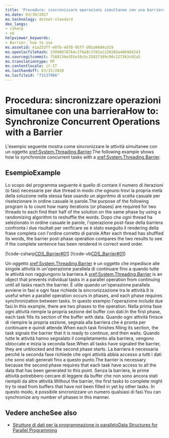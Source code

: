 ```yaml
---
title: 'Procedura: sincronizzare operazioni simultanee con una barriera'
ms.date: 03/30/2017
ms.technology: dotnet-standard
dev_langs:
- csharp
- vb
helpviewer_keywords:
- Barrier, how to use
ms.assetid: e1a253ff-e0fb-4df8-95ff-d01a90d4cb19
ms.openlocfilehash: 33098878764c2f8a8c1f83a122028da40b984243
ms.sourcegitcommit: 7588136e355e10cbc2582f389c90c127363c02a5
ms.translationtype: MT
ms.contentlocale: it-IT
ms.lasthandoff: 03/15/2020
ms.locfileid: "73137966"
---
```

# <a name="how-to-synchronize-concurrent-operations-with-a-barrier"></a><span data-ttu-id="a93dc-102">Procedura: sincronizzare operazioni simultanee con una barriera</span><span class="sxs-lookup"><span data-stu-id="a93dc-102">How to: Synchronize Concurrent Operations with a Barrier</span></span>
<span data-ttu-id="a93dc-103">L'esempio seguente mostra come sincronizzare le attività simultanee con un oggetto <xref:System.Threading.Barrier>.</span><span class="sxs-lookup"><span data-stu-id="a93dc-103">The following example shows how to synchronize concurrent tasks with a <xref:System.Threading.Barrier>.</span></span>  
  
## <a name="example"></a><span data-ttu-id="a93dc-104">Esempio</span><span class="sxs-lookup"><span data-stu-id="a93dc-104">Example</span></span>  
 <span data-ttu-id="a93dc-105">Lo scopo del programma seguente è quello di contare il numero di iterazioni (o fasi) necessarie per due thread in modo che ognuno trovi la propria metà della soluzione nella stessa fase usando un algoritmo di scelta casuale per riselezionare in ordine casuale le parole.</span><span class="sxs-lookup"><span data-stu-id="a93dc-105">The purpose of the following program is to count how many iterations (or phases) are required for two threads to each find their half of the solution on the same phase by using a randomizing algorithm to reshuffle the words.</span></span> <span data-ttu-id="a93dc-106">Dopo che ogni thread ha selezionato in ordine casuale le parole, l'operazione post-fase della barriera confronta i due risultati per verificare se è stato eseguito il rendering della frase completa con l'ordine corretto di parole.</span><span class="sxs-lookup"><span data-stu-id="a93dc-106">After each thread has shuffled its words, the barrier post-phase operation compares the two results to see if the complete sentence has been rendered in correct word order.</span></span>  
  
 [!code-csharp[CDS_Barrier#01](../../../samples/snippets/csharp/VS_Snippets_Misc/cds_barrier/cs/barrier.cs#01)]
 [!code-vb[CDS_Barrier#01](../../../samples/snippets/visualbasic/VS_Snippets_Misc/cds_barrier/vb/barrier_vb.vb#01)]  
  
 <span data-ttu-id="a93dc-107">Un oggetto <xref:System.Threading.Barrier> è un oggetto che impedisce alle singole attività in un'operazione parallela di continuare fino a quando tutte le attività non raggiungono la barriera.</span><span class="sxs-lookup"><span data-stu-id="a93dc-107">A <xref:System.Threading.Barrier> is an object that prevents individual tasks in a parallel operation from continuing until all tasks reach the barrier.</span></span> <span data-ttu-id="a93dc-108">È utile quando un'operazione parallela avviene in fasi e ogni fase richiede la sincronizzazione tra le attività.</span><span class="sxs-lookup"><span data-stu-id="a93dc-108">It is useful when a parallel operation occurs in phases, and each phase requires synchronization between tasks.</span></span> <span data-ttu-id="a93dc-109">In questo esempio l'operazione include due fasi.</span><span class="sxs-lookup"><span data-stu-id="a93dc-109">In this example, there are two phases to the operation.</span></span> <span data-ttu-id="a93dc-110">Nella prima fase ogni attività riempie la propria sezione del buffer con dati.</span><span class="sxs-lookup"><span data-stu-id="a93dc-110">In the first phase, each task fills its section of the buffer with data.</span></span> <span data-ttu-id="a93dc-111">Quando ogni attività finisce di riempire la propria sezione, segnala alla barriera che è pronta per continuare e quindi attende.</span><span class="sxs-lookup"><span data-stu-id="a93dc-111">When each task finishes filling its section, the task signals the barrier that it is ready to continue, and then waits.</span></span> <span data-ttu-id="a93dc-112">Quando tutte le attività hanno segnalato il completamento alla barriera, vengono sbloccate e inizia la seconda fase.</span><span class="sxs-lookup"><span data-stu-id="a93dc-112">When all tasks have signaled the barrier, they are unblocked and the second phase starts.</span></span> <span data-ttu-id="a93dc-113">La barriera è necessaria perché la seconda fase richiede che ogni attività abbia accesso a tutti i dati che sono stati generati fino a questo punto.</span><span class="sxs-lookup"><span data-stu-id="a93dc-113">The barrier is necessary because the second phase requires that each task have access to all the data that has been generated to this point.</span></span> <span data-ttu-id="a93dc-114">Senza la barriera, le prime attività potrebbero cercare di leggere da buffer che non sono ancora stati riempiti da altre attività.</span><span class="sxs-lookup"><span data-stu-id="a93dc-114">Without the barrier, the first tasks to complete might try to read from buffers that have not been filled in yet by other tasks.</span></span> <span data-ttu-id="a93dc-115">In questo modo, è possibile sincronizzare un numero qualsiasi di fasi.</span><span class="sxs-lookup"><span data-stu-id="a93dc-115">You can synchronize any number of phases in this manner.</span></span>  
  
## <a name="see-also"></a><span data-ttu-id="a93dc-116">Vedere anche</span><span class="sxs-lookup"><span data-stu-id="a93dc-116">See also</span></span>

- [<span data-ttu-id="a93dc-117">Strutture di dati per la programmazione in parallelo</span><span class="sxs-lookup"><span data-stu-id="a93dc-117">Data Structures for Parallel Programming</span></span>](../../../docs/standard/parallel-programming/data-structures-for-parallel-programming.md)
